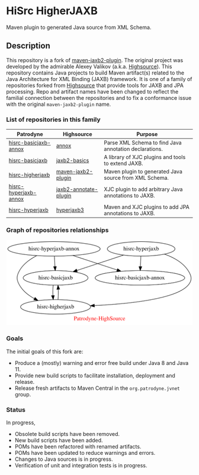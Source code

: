 # HiSrc HigherJAXB

Maven plugin to generated Java source from XML Schema.

## Description

This repository is a fork of [maven-jaxb2-plugin][23]. The original project was developed by the admirable
Alexey Valikov (a.k.a. [Highsource][2]). This repository contains Java projects to build Maven artifact(s)
related to the Java Architecture for XML Binding (JAXB) framework. It is one of a family of repositories
forked from [Highsource][2] that provide tools for JAXB and JPA processing. Repo and artifact names have
been changed to reflect the familial connection between the repositories and to fix a conformance issue
with the original `maven-jaxb2-plugin` name.

### List of repositories in this family

| Patrodyne                   | Highsource                  | Purpose                                                |
| --------------------------- | --------------------------- | ------------------------------------------------------ |
| [hisrc-basicjaxb-annox][11] | [annox][21]                 | Parse XML Schema to find Java annotation declarations. |
| [hisrc-basicjaxb][12]       | [jaxb2-basics][22]          | A library of XJC plugins and tools to extend JAXB.     |
| [hisrc-higherjaxb][13]      | [maven-jaxb2-plugin][23]    | Maven plugin to generated Java source from XML Schema. |
| [hisrc-hyperjaxb-annox][14] | [jaxb2-annotate-plugin][24] | XJC plugin to add arbitrary Java annotations to JAXB.  |
| [hisrc-hyperjaxb][15]       | [hyperjaxb3][25]            | Maven and XJC plugins to add JPA annotations to JAXB.  |

### Graph of repositories relationships

![Patrodyne-Highsource Graph][1]

### Goals

The initial goals of this fork are:

* Produce a (mostly) warning and error free build under Java 8 and Java 11.
* Provide new build scripts to facilitate installation, deployment and release.
* Release fresh artifacts to Maven Central in the `org.patrodyne.jvnet` group.

### Status

In progress,

* Obsolete build scripts have been removed.
* New build scripts have been added.
* POMs have been refactored with renamed artifacts.
* POMs have been updated to reduce warnings and errors.
* Changes to Java sources is in progress.
* Verification of unit and integration tests is in progress.

<!-- References -->

  [1]: https://raw.githubusercontent.com/patrodyne/hisrc-hyperjaxb/master/etc/hisrc-repositories.svg
  [2]: https://github.com/highsource
  [11]: https://github.com/patrodyne/hisrc-hyperjaxb-annox
  [12]: https://github.com/patrodyne/hisrc-hyperjaxb
  [13]: https://github.com/patrodyne/hisrc-higherjaxb
  [14]: https://github.com/patrodyne/hisrc-hyperjaxb-annox
  [15]: https://github.com/patrodyne/hisrc-hyperjaxb
  [21]: https://github.com/highsource/annox
  [22]: https://github.com/highsource/jaxb2-basics
  [23]: https://github.com/highsource/maven-jaxb2-plugin
  [24]: https://github.com/highsource/hyperjaxb3
  [25]: https://github.com/highsource/jaxb2-annotate-plugin
